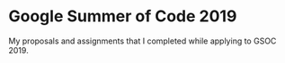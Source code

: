 # Google Summer of Code 2019

My proposals and assignments that I completed while applying to GSOC 2019.
